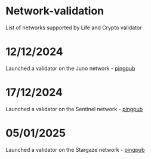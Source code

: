 # Network-validation
List of networks supported by Life and Crypto validator

# 12/12/2024

Launched a validator on the Juno network - [pingpub](https://www.mintscan.io/juno/tx/A2122CDAB06010481D7DC566A5AFF44D96DF8112818A32E32D10695FDDB580D3?height=22022788)

# 17/12/2024 

Launched a validator on the Sentinel network - [pingpub](https://ping.pub/sentinel/tx/6F5C551E25A534CB3998834D9C9DEB3AE8F2A50F044234647F366BE144A27BFF)

# 05/01/2025

Launched a validator on the Stargaze network - [pingpub](https://ping.pub/stargaze/tx/B25A20FDEAF5C7D3E14987A99A9A5D5611A3BC3009EE8F6F0F59A12864438F33)
